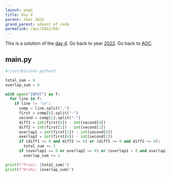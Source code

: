 ```yaml
---
layout: page
title: Day 4
parent: Year 2022
grand_parent: advent of code
permalink: /aoc/2022/04/
---
```


This is a solution of the [day 4](https://adventofcode.com/2022/day/4). Go back to year [2022](/aoc/2022). Go back to [AOC](/aoc/).

## main.py

```py
#!/usr/bin/env python3

total_sum = 0
overlap_sum = 0

with open("INPUT") as f:
  for line in f:
    if line != '\n':
      comp = line.split(",")
      first = comp[0].split("-")
      second = comp[1].split("-")
      diff1 = int(first[0]) - int(second[0])
      diff2 = int(first[1]) - int(second[1])
      overlap1 = int(first[1]) - int(second[0])
      overlap2 = int(first[0]) - int(second[1])
      if (diff1 <= 0 and diff2 >= 0) or (diff1 >= 0 and diff2 <= 0):
        total_sum += 1
      if (overlap1 == 0 or overlap2 == 0) or (overlap1 > 0 and overlap2 < 0) or (overlap1 < 0 and overlap2 > 0):
        overlap_sum += 1

print(f"Prvni: {total_sum}")
print(f"Druhy: {overlap_sum}")
```
